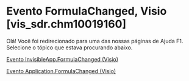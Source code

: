 
# Evento FormulaChanged, Visio [vis_sdr.chm10019160]

Olá! Você foi redirecionado para uma das nossas páginas de Ajuda F1. Selecione o tópico que estava procurando abaixo.

[Evento InvisibleApp.FormulaChanged (Visio)](http://msdn.microsoft.com/library/0f10836e-82e7-9fed-8796-2680382c7f42%28Office.15%29.aspx)

[Evento Application.FormulaChanged (Visio)](http://msdn.microsoft.com/library/f6414b65-cd58-f253-df26-ac33f821799c%28Office.15%29.aspx)

